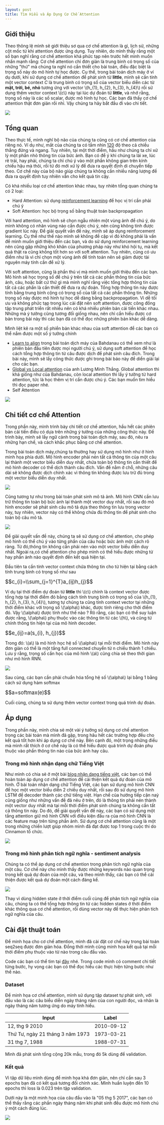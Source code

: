 ```yaml
---
layout: post
title: Tìm Hiểu và Áp Dụng Cơ Chế Attention
---
```


## Giới thiệu
Theo thông lệ mình sẽ giới thiệu sơ qua cơ chế attention là gì, lịch sử, những cột mốc từ khi attention được ứng dụng. Tuy nhiên, do mình thấy rằng một số bạn nghĩ rằng cơ chế attention khá phức tạp nên trước hết mình muốn nhấn mạnh rằng: Cơ chế attention chỉ đơn giản là trung bình có trọng số của những "thứ" mà chúng ta nghĩ nó cần thiết cho bài toán, điều đặc biệt là trọng số này do mô hình tự học được. Cụ thể, trong bài toán dịch máy ở ví dụ dưới, khi sử dụng cơ chế attention để phát sinh từ **little**, mình sẽ cần tính một vector context *C* là trung bình có trọng số của vector biểu diễn các từ **mặt, trời, bé, nhỏ** tương ứng với vector \\(h_{1}, h_{2}, h_{3}, h_{4}\\) rồi sử dụng thêm vector context \\(c\\) này tại lúc dự đoán từ **little**, và nhớ rằng, trọng số này là các số scalar, được mô hình tự học. Các bạn đã thấy cơ chế attention thật đơn giản rồi nhỉ. Vậy chúng ta hãy bắt đầu đi vào chi tiết.
<div class="img-div" markdown="0">
    <img src="/images/attn_seq2seq.png" />
</div>

## Tổng quan
Theo thực tế, mình nghĩ bộ não của chúng ta cũng có cơ chế attention của riêng nó. Ví dụ như, mắt của chúng ta có tầm nhìn [120](https://en.wikipedia.org/wiki/Field_of_view) độ theo cả chiều thẳng đứng và ngang. Tuy nhiên, tại một thời điểm, hầu như chúng ta chỉ xử lý một phần nhỏ thông tin của bức ảnh. Bạn có để ý khi chúng ta lái xe, lúc rẽ trái, hay phải, chúng ta chỉ chú ý vào một phần không gian trên kính chiếu hậu mà thôi, rồi từ đó mới xử lý để đưa ra quyết định di chuyển tiếp theo. Cơ chế này của bộ não giúp chúng ta không cần nhiều năng lượng để đưa ra quyết định tuy nhiên vẫn cho kết quả tin cậy. 

Có khá nhiều loại cơ chế attention khác nhau, tuy nhiên tổng quan chúng ta có 2 loại:
* Hard Attention: sử dụng [reinforcement learning](http://proceedings.mlr.press/v37/xuc15.pdf) để học vị trí cần phải chú ý
* Soft Attention: học bộ trọng số bằng thuật toán backpropagation

Với hard attention, mô hình sẽ chọn ngẫu nhiên một vùng ảnh để chú ý, do mình không có nhãn vùng nào cần được chú ý, nên cũng không tính được gradient lúc này. Để giải quyết vấn đề này, mình sẽ áp dụng reinforcement learning. Cụ thể như thế nào mình sẽ không đề cập vì đó không phải là vấn đề mình muốn giới thiệu đến các bạn, và do sử dụng reinforcement learning nên cũng gặp những khó khăn của phương pháp này như khó hội tụ, mà kết quả thật ra cũng không tốt hơn so với soft attention. Tuy nhiên, cũng có ưu điểm như là vì chỉ chọn một vùng ảnh để tính toán nên sẽ giảm được tài nguyên máy tính cần để xử lý. 

Với soft attention, cũng là phần thú vị mà mình muốn giới thiệu đến các bạn. Mô hình sẽ học trọng số để chú ý trên tất cả các phần thông tin của bức ảnh, câu, hoặc bất cứ thứ gì mà mình nghĩ rằng việc tổng hợp thông tin của tất cả các phần là cần thiết để đưa ra dự đoán. Tổng hợp thông tin này được tính bằng trung bình cộng có trọng số của tất cả các phần thông tin. Những trọng số này được mô hình tự học dễ dàng bằng backpropagation. Vì dễ tối ưu và không phức tạp trong lúc cài đặt nên soft attention, được công đồng tập trung phát triển rất nhiều nên có khá nhiều phiên bản cải tiến khác nhau. Những mà ý tưởng cũng tương đối giống nhau, nên chỉ cần hiểu được cơ bản trong bài này thì các bạn đã có thể đọc những phiên bản khác dễ dàng. 

Mình liệt kê ra một số phiển bản khác nhau của soft attention để các bạn có thể nắm được một số ý tưởng chính
* [Learn to align](https://arxiv.org/pdf/1409.0473.pdf) trong bài toán dịch máy của Bahdanau có thể xem như là phiên bản đầu tiên được mọi người chú ý, sử dụng soft attention để học cách tổng hợp thông tin từ câu được dịch để phát sinh câu đích. Trong bài này, mình sẽ lấy công thức được ghi trong bài báo này để diển giải lại cho các bạn.
* [Global vs Local attention](https://arxiv.org/pdf/1508.04025.pdf) của anh Lương Minh Thắng. Global attention thì khá giống như của Bahdanau, còn local attention thì lấy ý tưởng từ hard attention, tức là học thêm vị trí cần được chú ý. Các bạn muốn tìm hiểu thì đọc paper nhé. 
* Self Attention

<div class="img-div" markdown="0">
    <img src="/images/attn_soft_hard.jpg"/>
</div>

## Chi tiết cơ chế Attention
Trong phần này, mình trình bày chi tiết cơ chế attention, hầu hết các phiên bản cải tiền điều có dựa trên những ý tưởng của những công thức này. Để trình bày, mình sẽ lấy ngữ cảnh trong bài toán dịch máy, sau đó, nêu ra những hạn chế, và cách khắc phục bằng cơ chế attention.

Trong bài toán dịch máy,chúng ta thường hay sử dụng mô hình như ở hình minh họa phía dưới. Mô hình encoder phải nén tất cả thông tin của một câu lại thành một vector biểu diễn duy nhất, chứa toàn bộ thông tin cần thiết để mô hình decoder có thể dịch thành câu đích. Vấn đề nằm ở chỗ, những câu dài sẽ không được dịch chính xác vì thông tin không được lưu trữ đủ trong một vector biểu diễn duy nhất.

<div class="img-div" markdown="0">
    <img src="/images/attn_seq2seq_without_attn.png"/>
</div>

Cũng tương tự như trong bài toán phát sinh mô tả ảnh. Mô hình CNN cần lưu trữ thông tin toàn bộ bức ảnh lại thành một vector duy nhất, rồi sau đó mô hình encoder sẽ phát sinh câu mô tả dựa theo thông tin lưu trong vector này, tuy nhiên, vector này có thể không chứa đủ thông tin để phát sinh cho toàn bộ câu mô tả. 

<div class="img-div" markdown="0">
    <img src="/images/attn_imagecaption_without_attn.png"/>
</div>

Để giải quyết vấn đề này, chúng ta sẽ sử dụng cơ chế attention, cho phép mô hình có thể chú ý vào từng phần của câu hoặc bức ảnh một cách rõ ràng. Từ đó,thông tin không cần phải nén vào một vector biểu diễn duy nhất. Ngoài ra,có chế attention cho phép mình có thể  hiểu được những từ hay phần ảnh nào quyết định đến kết quả hiện tại. 

Đầu tiên ta cần tính vector context chứa thông tin cho từ hiện tại bằng cách tính trung bình có trọng số như sau

<div class='row'>
<span class="col-sm-12 text-center" style="font-size:120%">$$c_{i}=\\sum_{j=1}^{T}a_{ij}h_{j}$$</span>
</div>

Ví dụ tại thời điểm dự đoán từ **little** thì \\(c\\) chính là context vector được tổng hợp tại thời điểm đó bằng cách tính trung bình có trọng số của \\(h_{1}, h_{2}, h_{3}, h_{4}\\), tương tự chúng ta cũng tính context vector tại những thời điểm khác với trọng số \\(\\alpha\\) khác, được tính riêng cho thời điểm đó. Vậy \\(\\alpha\\) được tính như thế nào ? Rõ rằng, các bạn có thể suy luận được rằng, \\(\\alpha\\) phụ thuộc vào các thông tin từ các \\(h\\), và cũng từ chính thông tin hiện tại của mô hình decoder. 

<div class='row'>
<span class="col-sm-12 text-center" style="font-size:120%">$$e_{ij}=a(s_{i}, h_{j})$$</span>
</div>

Trong đó: \\(a\\) là mô hình học hệ số \\(\\alpha\\) tại mỗi thời điểm. Mô hình này đơn giản có thể là một tầng full connected chuyển từ n chiều thành 1 chiều. Lưu ý rằng, trọng số cần học của mô hình \\(a\\) cũng chia sẻ theo thời gian như mô hình RNN.

<div class="img-div" markdown="0">
    <img src="/images/attn_seq2seq_compute_alpha.png"/>
</div>

Sau cùng, các bạn cần phải chuẩn hóa tổng hệ số \\(\\alpha\\) lại bằng 1 bằng cách sử dụng hàm softmax

<div class='row'>
<span class="col-sm-12 text-center" style="font-size:120%">$$a=softmax(e)$$</span>
</div>

Cuối cùng, chúng ta sử dụng thêm vector context trong quá trình dự đoán. 

## Áp dụng
Trong phần này, mình chia sẻ một vài ý tưởng sử dụng cơ chế attention trong các bài toán mà mình đã gặp, trong hâu hết các trường hợp đều cho kết quả tốt hơn khi áp dụng cơ chế này. Bên cạnh đó, một trọng những điều mà mình rất thích ở cơ chế này là có thể hiểu được quá trình dự đoán phụ thuộc vào phần thông tin nào của bức ảnh hay câu.

### Trong mô hình nhận dạng chữ Tiếng Việt
Như mình có chia sẻ ở một bài [blog nhận dạng tiếng việt](https://pbcquoc.github.io/vietnamese-ocr), các bạn có thể hoàn toàn áp dụng cơ chế attention để cải thiện kết quả dự đoán của mô hình. Ở bài toán nhận dạng chữ Tiếng Việt, các bạn sử dụng mô hình CNN để học một vector biểu diễn 2 chiều duy nhất, rồi sau đó sử dụng mô hình LSTM để decoder thành các chữ tiếng việt. Hạn chế của hướng tiếp cận naỳ cũng giống như những vấn đề đã nêu ở trên, đó là thông tin phải nén thành một vector duy nhất mà tại mỗi thời điểm phát sinh chúng ta không cần tất cả thông tin này. Do đó, để giải quyết vấn đề này, các bạn có sử dụng một tầng attention giữ mô hình CNN với điều kiện đầu ra của mô hình CNN là các feature map trên từng phần ảnh. Sử dụng cơ chế attention cũng là một trong những chiến lượt giúp nhóm mình đã đạt được top 1 trong cuộc thi do Cinnamon tổ chức.

<div class="img-div" markdown="0">
    <img src="/images/ocr_crnn.png"/>
</div>

### Trong mô hình phân tích ngữ nghĩa - sentiment analysis
Chúng ta có thể áp dụng cơ chế attention trong phân tích ngữ nghĩa của một câu. Cơ chế này cho mình thấy được những keywords nào quan trọng trong kết quả dự đoán của một câu, và theo mình thấy, các bạn có thể cải thiện được kết quả dự đoán một cách đáng kể. 

<div class="img-div" markdown="0">
    <img src="/images/attn_sentiment_analysis.png"/>
</div>

Thay vì dùng hidden state ở thời điểm cuối cùng để phân tích ngữ nghĩa của câu, chúng ta có thể tổng hợp thông tin từ các hidden states ở thời điểm khác thông qua cơ chế attention, rồi dùng vector này để thực hiện phân tích ngữ nghĩa của câu.

## Cài đặt thuật toán
Để minh họa cho cơ chế attention, mình đã cài đặt cơ chế này trong bài toán seq2seq được đơn giản hóa. Đồng thời mình cũng minh họa kết quả tại mỗi thời điểm phụ thuộc vào từ nào trong câu đầu vào.

Code các bạn có thể tìm tại [đây](https://github.com/pbcquoc/attention_tutorial) nhé. Trong code mình có comment chi tiết từng bước, hy vọng các bạn có thể đọc hiểu các thực hiện từng bước như thế nào. 

### Dataset
Để minh họa cơ chế attention, mình sử dụng tập dataset tự phát sinh, với đầu vào là các câu biểu diễn ngày tháng năm của con người đọc, và nhãn là ngày tháng năm tương ứng do máy tính hiểu.

| Input                            | Label         |
| ---------------------------------| ------------- |
| 12, thg 9 2010                   | 2010-09-12    |
| Thứ Tư, ngày 21 tháng 3 năm 1973 | 1973-03-21    |
| 31 thg 7, 1988                   | 1988-07-31    |

Mình đã phát sinh tổng cộng 20k mẫu, trong đó 5k dùng để validation.

### Kết quả
Vì tập dữ liệu mình dùng để minh họa khá đơn giản, nên chỉ cần sau 3 epochs bạn đã có kết quả tương đối chính xác. Mình huấn luyện đến 10 epochs thì loss là 0.023 trên tập validation. 

Dưới này là một minh họa của câu đầu vào là "05 thg 5 2017", các bạn có thể thấy rằng các phần ngày tháng năm khi phát sinh đều được mô hình chú ý một cách đúng lúc. 

<div class="img-div" markdown="0">
    <img src="/images/attn_ex_2.png"/>
</div>
